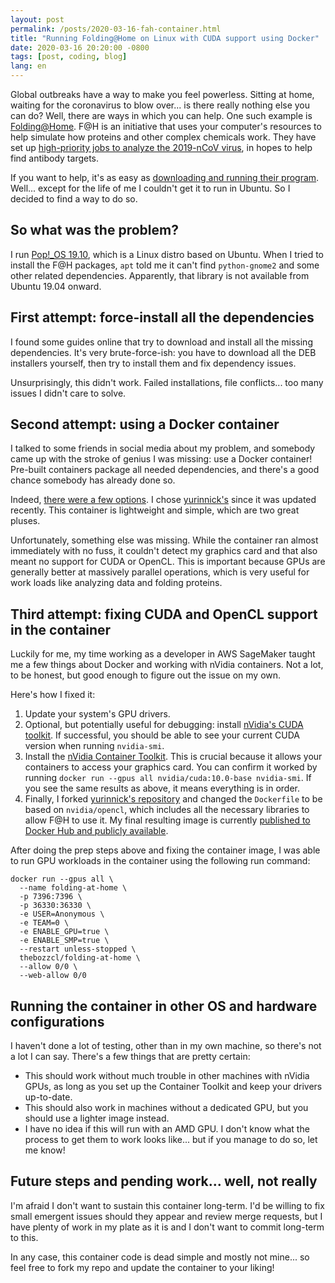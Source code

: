 ```yaml
---
layout: post
permalink: /posts/2020-03-16-fah-container.html
title: "Running Folding@Home on Linux with CUDA support using Docker"
date: 2020-03-16 20:20:00 -0800
tags: [post, coding, blog]
lang: en
---
```


Global outbreaks have a way to make you feel powerless. Sitting at home, waiting for the coronavirus to blow over... is there really nothing else you can do? Well, there are ways in which you can help. One such example is [Folding@Home](https://foldingathome.org/). F@H is an initiative that uses your computer's resources to help simulate how proteins and other complex chemicals work. They have set up [high-priority jobs to analyze the 2019-nCoV virus](https://foldingathome.org/2020/02/27/foldinghome-takes-up-the-fight-against-covid-19-2019-ncov/), in hopes to help find antibody targets.

If you want to help, it's as easy as [downloading and running their program](https://foldingathome.org/start-folding/). Well... except for the life of me I couldn't get it to run in Ubuntu. So I decided to find a way to do so.

<!--more-->

## So what was the problem?

I run [Pop!\_OS 19.10](https://system76.com/pop), which is a Linux distro based on Ubuntu. When I tried to install the F@H packages, `apt` told me it can't find `python-gnome2` and some other related dependencies. Apparently, that library is not available from Ubuntu 19.04 onward.

## First attempt: force-install all the dependencies

I found some guides online that try to download and install all the missing dependencies. It's very brute-force-ish: you have to download all the DEB installers yourself, then try to install them and fix dependency issues.

Unsurprisingly, this didn't work. Failed installations, file conflicts... too many issues I didn't care to solve.

## Second attempt: using a Docker container

I talked to some friends in social media about my problem, and somebody came up with the stroke of genius I was missing: use a Docker container! Pre-built containers package all needed dependencies, and there's a good chance somebody has already done so.

Indeed, [there were a few options](https://hub.docker.com/search?q=folding-at-home&type=image). I chose [yurinnick's](https://hub.docker.com/r/yurinnick/folding-at-home) since it was updated recently. This container is lightweight and simple, which are two great pluses.

Unfortunately, something else was missing. While the container ran almost immediately with no fuss, it couldn't detect my graphics card and that also meant no support for CUDA or OpenCL. This is important because GPUs are generally better at massively parallel operations, which is very useful for work loads like analyzing data and folding proteins.

## Third attempt: fixing CUDA and OpenCL support in the container

Luckily for me, my time working as a developer in AWS SageMaker taught me a few things about Docker and working with nVidia containers. Not a lot, to be honest, but good enough to figure out the issue on my own.

Here's how I fixed it:
1. Update your system's GPU drivers.
2. Optional, but potentially useful for debugging: install [nVidia's CUDA toolkit](https://developer.nvidia.com/cuda-downloads). If successful, you should be able to see your current CUDA version when running `nvidia-smi`.
3. Install the [nVidia Container Toolkit](https://github.com/NVIDIA/nvidia-docker). This is crucial because it allows your containers to access your graphics card. You can confirm it worked by running `docker run --gpus all nvidia/cuda:10.0-base nvidia-smi`. If you see the same results as above, it means everything is in order.
4. Finally, I forked [yurinnick's repository](https://github.com/yurinnick/folding-at-home-docker/) and changed the `Dockerfile` to be based on `nvidia/opencl`, which includes all the necessary libraries to allow F@H to use it. My final resulting image is currently [published to Docker Hub and publicly available](https://hub.docker.com/r/thebozzcl/folding-at-home).

After doing the prep steps above and fixing the container image, I was able to run GPU workloads in the container using the following run command:

```
docker run --gpus all \
  --name folding-at-home \
  -p 7396:7396 \
  -p 36330:36330 \
  -e USER=Anonymous \
  -e TEAM=0 \
  -e ENABLE_GPU=true \
  -e ENABLE_SMP=true \
  --restart unless-stopped \
  thebozzcl/folding-at-home \
  --allow 0/0 \
  --web-allow 0/0
```

## Running the container in other OS and hardware configurations

I haven't done a lot of testing, other than in my own machine, so there's not a lot I can say. There's a few things that are pretty certain:
* This should work without much trouble in other machines with nVidia GPUs, as long as you set up the Container Toolkit and keep your drivers up-to-date.
* This should also work in machines without a dedicated GPU, but you should use a lighter image instead.
* I have no idea if this will run with an AMD GPU. I don't know what the process to get them to work looks like... but if you manage to do so, let me know!

## Future steps and pending work... well, not really

I'm afraid I don't want to sustain this container long-term. I'd be willing to fix small emergent issues should they appear and review merge requests, but I have plenty of work in my plate as it is and I don't want to commit long-term to this.

In any case, this container code is dead simple and mostly not mine... so feel free to fork my repo and update the container to your liking!
